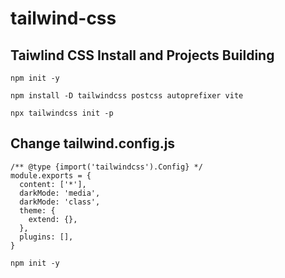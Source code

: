 # tailwind-css

## Taiwlind CSS Install and Projects Building

```
npm init -y
```
```
npm install -D tailwindcss postcss autoprefixer vite
```
```
npx tailwindcss init -p
```

## Change tailwind.config.js
```
/** @type {import('tailwindcss').Config} */
module.exports = {
  content: ['*'],
  darkMode: 'media',
  darkMode: 'class',
  theme: {
    extend: {},
  },
  plugins: [],
}
```
```
npm init -y
```
